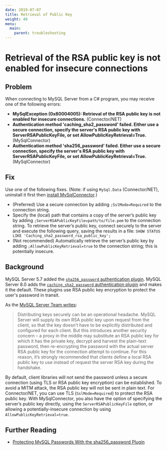 ```yaml
---
date: 2019-07-07
title: Retrieval of Public Key
weight: 40
menu:
  main:
    parent: troubleshooting
---
```


# Retrieval of the RSA public key is not enabled for insecure connections

## Problem

When connecting to MySQL Server from a C# program, you may receive one of the following errors:

* **MySqlException (0x80004005): Retrieval of the RSA public key is not enabled for insecure connections.** (Connector/NET)
* **Authentication method 'caching_sha2_password' failed. Either use a secure connection, specify the server's RSA public key with ServerRSAPublicKeyFile, or set AllowPublicKeyRetrieval=True.** (MySqlConnector)
* **Authentication method 'sha256_password' failed. Either use a secure connection, specify the server's RSA public key with ServerRSAPublicKeyFile, or set AllowPublicKeyRetrieval=True.** (MySqlConnector)

## Fix

Use one of the following fixes. (Note: if using `MySql.Data` (Connector/NET), uninstall it first then [install MySqlConnector](/overview/installing).)

* (Preferred) Use a secure connection by adding `;SslMode=Required` to the connection string.
* Specify the (local) path that contains a copy of the server’s public key by adding `;ServerRSAPublicKeyFile=path/to/file.pem` to the connection string. To retrieve the server’s public key, connect securely to the server and execute the following query, saving the results in a file: `SHOW STATUS LIKE 'Caching_sha2_password_rsa_public_key';`
* (Not recommended) Automatically retrieve the server’s public key by adding `;AllowPublicKeyRetrieval=true` to the connection string; this is potentially insecure.

## Background

MySQL Server 5.7 added the [`sha256_password` authentication plugin](https://dev.mysql.com/doc/refman/8.0/en/sha256-pluggable-authentication.html).
MySQL Server 8.0 adds the [`caching_sha2_password` authentication plugin](https://dev.mysql.com/doc/refman/8.0/en/caching-sha2-pluggable-authentication.html)
and makes it the default. These plugins use RSA public key encryption to protect the user's password in transit.

As the [MySQL Server Team writes](http://mysqlserverteam.com/protecting-mysql-passwords-with-the-sha256_password-plugin/):

> Distributing keys securely can be an operational headache. MySQL Server will supply its own RSA public key upon request from the client, so that the key doesn’t have to be explicitly distributed and configured for each client. But this introduces another security concern – a proxy in the middle may substitute an RSA public key for which it has the private key, decrypt and harvest the plain-text password, then re-encrypting the password with the actual server RSA public key for the connection attempt to continue. For this reason, it’s strongly recommended that clients define a local RSA public key to use instead of request the server RSA key during the handshake.

By default, client libraries will not send the password unless a secure connection (using TLS or RSA public key encryption) can
be established. To avoid a MITM attack, the RSA public key will not be sent in plain text. For Connector/NET, you can use TLS (`SslMode=Required`)
to protect the RSA public key. With MySqlConnector, you also have the option of specifying the server’s public key directly,
using the `ServerRSAPublicKeyFile` option, or allowing a potentially-insecure connection by using `AllowPublicKeyRetrieval=true`.

## Further Reading

* [Protecting MySQL Passwords With the sha256_password Plugin](http://mysqlserverteam.com/protecting-mysql-passwords-with-the-sha256_password-plugin/)
